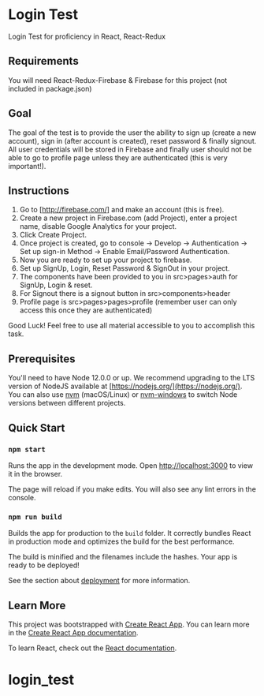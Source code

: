 # Login Test

Login Test for proficiency in React, React-Redux

## Requirements

You will need React-Redux-Firebase & Firebase for this project (not included in package.json)

## Goal

The goal of the test is to provide the user the ability to sign up (create a new account), sign in (after account is created), reset password & finally signout. All user credentials will be stored in Firebase and finally user should not be able to go to profile page unless they are authenticated (this is very important!).

## Instructions

1. Go to [http://firebase.com/] and make an account (this is free).
2. Create a new project in Firebase.com (add Project), enter a project name, disable Google Analytics for your project.
3. Click Create Project.
4. Once project is created, go to console -> Develop -> Authentication -> Set up sign-in Method -> Enable Email/Password Authentication.
5. Now you are ready to set up your project to firebase.
6. Set up SignUp, Login, Reset Password & SignOut in your project.
7. The components have been provided to you in src>pages>auth for SignUp, Login & reset.
8. For Signout there is a signout button in src>components>header
9. Profile page is src>pages>pages>profile (remember user can only access this once they are authenticated)

Good Luck! Feel free to use all material accessible to you to accomplish this task.

## Prerequisites

You'll need to have Node 12.0.0 or up. We recommend upgrading to the LTS version of NodeJS available at [https://nodejs.org/](https://nodejs.org/). You can also use [nvm](https://github.com/creationix/nvm#installation) (macOS/Linux) or [nvm-windows](https://github.com/coreybutler/nvm-windows#node-version-manager-nvm-for-windows) to switch Node versions between different projects.

## Quick Start

### `npm start`

Runs the app in the development mode.
Open [http://localhost:3000](http://localhost:3000) to view it in the browser.

The page will reload if you make edits.
You will also see any lint errors in the console.

### `npm run build`

Builds the app for production to the `build` folder.
It correctly bundles React in production mode and optimizes the build for the best performance.

The build is minified and the filenames include the hashes.
Your app is ready to be deployed!

See the section about [deployment](https://facebook.github.io/create-react-app/docs/deployment) for more information.

## Learn More

This project was bootstrapped with [Create React App](https://github.com/facebook/create-react-app).
You can learn more in the [Create React App documentation](https://facebook.github.io/create-react-app/docs/getting-started).

To learn React, check out the [React documentation](https://reactjs.org/).
# login_test
